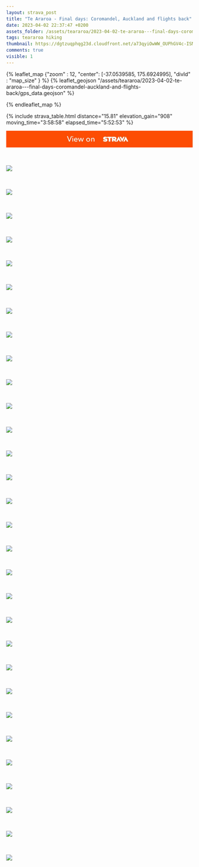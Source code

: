 ```yaml
---
layout: strava_post
title: "Te Araroa - Final days: Coromandel, Auckland and flights back"
date: 2023-04-02 22:37:47 +0200
assets_folder: /assets/teararoa/2023-04-02-te-araroa---final-days-coromandel-auckland-and-flights-back
tags: teararoa hiking
thumbnail: https://dgtzuqphqg23d.cloudfront.net/a73qyiOwWW_OUPhGV4c-ISMFaqifp0PMMIuAFXy1120-1024x682.jpg
comments: true
visible: 1
---
```



{% leaflet_map {"zoom" : 12,
                  "center": [-37.0539585, 175.6924995],
                 "divId" : "map_size" } %}
    {% leaflet_geojson "/assets/teararoa/2023-04-02-te-araroa---final-days-coromandel-auckland-and-flights-back/gps_data.geojson" %}

{% endleaflet_map %}





{% include strava_table.html distance="15.81" elevation_gain="908" moving_time="3:58:58" elapsed_time="5:52:53" %}

[![](/assets/strava.jpg)](https://www.strava.com/activities/8833414190)


<br />

![](https://dgtzuqphqg23d.cloudfront.net/a73qyiOwWW_OUPhGV4c-ISMFaqifp0PMMIuAFXy1120-1024x682.jpg)


<br />

![](https://dgtzuqphqg23d.cloudfront.net/fEeUtfz4FqgRIopG2Wn6GhJEcCy0oTU7gvxAZrRtls0-768x1024.jpg)


<br />

![](https://dgtzuqphqg23d.cloudfront.net/Z_DeHRo3cFyL8f8876t7GysRDz-D39v1JJo-nZaT_-8-1024x768.jpg)


<br />

![](https://dgtzuqphqg23d.cloudfront.net/aNdpbWMZB99S2gEFwtLsdIGDcndFlGEuIJtSl7GPUWI-1024x768.jpg)


<br />

![](https://dgtzuqphqg23d.cloudfront.net/AlmcRv6MZGkoZHFbo9mQnlbUcIbZKDnKm9q9sCGqX0U-1024x768.jpg)


<br />

![](https://dgtzuqphqg23d.cloudfront.net/_vc5u1Ps4tRA6bM9W-RlcWuLdacuPMoLJkyFov4gUuQ-768x1024.jpg)


<br />

![](https://dgtzuqphqg23d.cloudfront.net/Ls_ubdu3Q5FbSq5b3f8hbahQvC_w3RuKEiuDustamSI-1024x768.jpg)


<br />

![](https://dgtzuqphqg23d.cloudfront.net/DVed97ZLOF4MkihKN8NgE-nYuOdZjUABXFJK9-7vDyE-1024x768.jpg)


<br />

![](https://dgtzuqphqg23d.cloudfront.net/2O8U1KYbkACCVfLydLfiRhnUAcoqWM6GI-hBqSx1Bv4-768x1024.jpg)


<br />

![](https://dgtzuqphqg23d.cloudfront.net/R_3XQByK_l0KhIaBNjOShiTGWMKy244U7HLlFeETFDU-768x1024.jpg)


<br />

![](https://dgtzuqphqg23d.cloudfront.net/e5IJeGSqDZrfxeurzMhGwtbILMr51EOW7Be4fSWvO2A-1024x768.jpg)


<br />

![](https://dgtzuqphqg23d.cloudfront.net/TpUHlGAP1l6w1dlKdjO6FszNxXACsH_tsYnj1PIgBlk-768x1024.jpg)


<br />

![](https://dgtzuqphqg23d.cloudfront.net/gI7MpkPEwXT6tm4JUxO86kcleYm8NrJvGwBy_Piq7Rg-1024x768.jpg)


<br />

![](https://dgtzuqphqg23d.cloudfront.net/8_KJXCmi9rqxsP1xnutm9YbIJ7ytNL9ExaNJrH-lKfc-768x1024.jpg)


<br />

![](https://dgtzuqphqg23d.cloudfront.net/_TiEzXIaUGbf2uNn7lXNGcJXy9Q8SG558_fIU-3ffvE-1024x768.jpg)


<br />

![](https://dgtzuqphqg23d.cloudfront.net/jBgtvCAq1mjXy5f9TKZ8fbJ-oqhiCWrWeaZ3NBJgPLc-1024x768.jpg)


<br />

![](https://dgtzuqphqg23d.cloudfront.net/dftvAe87M7R-Ot44XJ4ICDVF4x2I7HklKsxRfufVprY-768x1024.jpg)


<br />

![](https://dgtzuqphqg23d.cloudfront.net/qL1tion-L4Va4pGL6GMWmy-2i0dNxjw9CHU0BGNzZO0-1024x768.jpg)


<br />

![](https://dgtzuqphqg23d.cloudfront.net/IMhrB8OKBBofHgamSfG4VlIlfU9VU1Zy9MUkyJTvIn0-1024x768.jpg)


<br />

![](https://dgtzuqphqg23d.cloudfront.net/IzHSH1uUilDZddcIb96H4-5a5pNbUUG97hg4O1Fw1v8-1024x768.jpg)


<br />

![](https://dgtzuqphqg23d.cloudfront.net/Zh1NSuqxdFiw2Uf8diu4Xkpy7Mqh64asUAVRugB8oOs-1024x768.jpg)


<br />

![](https://dgtzuqphqg23d.cloudfront.net/SUcMhrQ-5M-WhxGpZHFNMzm6rezOEODrjWJwOjHXPRs-1024x768.jpg)


<br />

![](https://dgtzuqphqg23d.cloudfront.net/Ly-SKQGQ5CQqQGzwmM18jx68HO6fScmvHl4nvQSKxFI-1024x768.jpg)


<br />

![](https://dgtzuqphqg23d.cloudfront.net/KAhZA4SHUX3wM51CH6Cf5D6WcycbMuy6b6lWwH_dve8-1024x768.jpg)


<br />

![](https://dgtzuqphqg23d.cloudfront.net/ThH8e2q_5W4g-6wkPd9XlZroyFhcARXVo2JVeH0pm08-768x1024.jpg)


<br />

![](https://dgtzuqphqg23d.cloudfront.net/H5zslcGxqNPiHk33xQWLtEVGDIEHU486d3yS7-dwpC4-1024x768.jpg)


<br />

![](https://dgtzuqphqg23d.cloudfront.net/EJXPWe1QGhaqojNPH845SuhoOFzRMFxosS5m_NsNHT4-1024x768.jpg)


<br />

![](https://dgtzuqphqg23d.cloudfront.net/G5CngrUbVduswKDGKRcEMiBXinWJdTa8JxkXNfTBoUI-768x1024.jpg)


<br />

![](https://dgtzuqphqg23d.cloudfront.net/tgbwiRsq2Gz_MAU7EQsA1-f0HMWBuhOrUpkmPJHPoEI-1024x768.jpg)


<br />

![](https://dgtzuqphqg23d.cloudfront.net/MCLW1oTpEhD2gVsIwQv9ZNZS9k0DXN28teHUhc1nkZM-768x1024.jpg)
